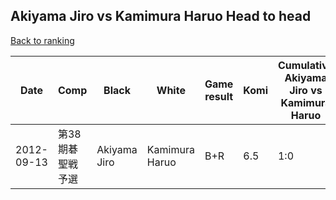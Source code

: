 ## Akiyama Jiro vs Kamimura Haruo Head to head

[Back to ranking](../../index.md)




| **Date** | **Comp** | **Black** | **White** | **Game result** | **Komi** | **Cumulative Akiyama Jiro vs Kamimura Haruo** | **Akiyama Jiro streak** | **Kamimura Haruo streak** | 
| --- | --- | --- | --- | --- | --- | --- | --- | --- |
| 2012-09-13 | 第38期碁聖戦予選 | Akiyama Jiro | Kamimura Haruo | B+R | 6.5 | 1:0 | 1 | 0 |




